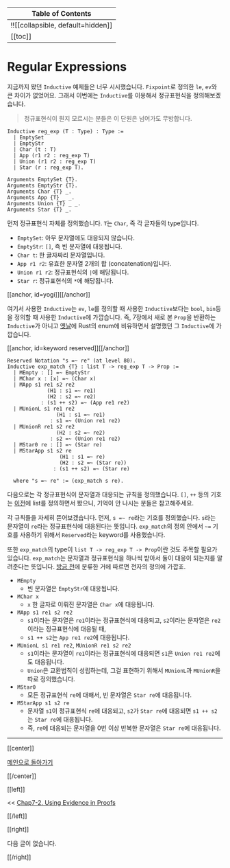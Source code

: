 | Table of Contents |
|-------------------|
|!![[collapsible, default=hidden]]  |
|[[toc]]|

# Regular Expressions

지금까지 봤던 `Inductive` 예제들은 너무 시시했습니다. `Fixpoint`로 정의한 `le`, `ev`와 큰 차이가 없었어요. 그래서 이번에는 `Inductive`를 이용해서 정규표현식을 정의해보겠습니다.

> 정규표현식이 뭔지 모르시는 분들은 이 단원은 넘어가도 무방합니다.

```haskell, line_num
Inductive reg_exp (T : Type) : Type :=
  | EmptySet
  | EmptyStr
  | Char (t : T)
  | App (r1 r2 : reg_exp T)
  | Union (r1 r2 : reg_exp T)
  | Star (r : reg_exp T).

Arguments EmptySet {T}.
Arguments EmptyStr {T}.
Arguments Char {T} _.
Arguments App {T} _ _.
Arguments Union {T} _ _.
Arguments Star {T} _.
```

먼저 정규표현식 자체를 정의했습니다. `T`는 `Char`, 즉 각 글자들의 type입니다.

- `EmptySet`: 아무 문자열에도 대응되지 않습니다.
- `EmptyStr`: `[]`, 즉 빈 문자열에 대응됩니다.
- `Char t`: 한 글자짜리 문자열입니다.
- `App r1 r2`: 유효한 문자열 2개의 합 (concatenation)입니다.
- `Union r1 r2`: 정규표현식의 `|`에 해당됩니다.
- `Star r`: 정규표현식의 `*`에 해당됩니다.

[[anchor, id=yogi]][[/anchor]]

여기서 사용한 `Inductive`는 `ev`, `le`를 정의할 때 사용한 `Inductive`보다는 `bool`, `bin`등을 정의할 때 사용한 `Inductive`에 가깝습니다. 즉, 7장에서 새로 본 `Prop`을 반환하는 `Inductive`가 아니고 [옛날](Chap1-1.html#keywordinductive)에 Rust의 enum에 비유하면서 설명했던 그 `Inductive`에 가깝습니다.

[[anchor, id=keyword reserved]][[/anchor]]

```haskell, line_num
Reserved Notation "s =~ re" (at level 80).
Inductive exp_match {T} : list T -> reg_exp T -> Prop :=
  | MEmpty : [] =~ EmptyStr
  | MChar x : [x] =~ (Char x)
  | MApp s1 re1 s2 re2
             (H1 : s1 =~ re1)
             (H2 : s2 =~ re2)
           : (s1 ++ s2) =~ (App re1 re2)
  | MUnionL s1 re1 re2
                (H1 : s1 =~ re1)
              : s1 =~ (Union re1 re2)
  | MUnionR re1 s2 re2
                (H2 : s2 =~ re2)
              : s2 =~ (Union re1 re2)
  | MStar0 re : [] =~ (Star re)
  | MStarApp s1 s2 re
                 (H1 : s1 =~ re)
                 (H2 : s2 =~ (Star re))
               : (s1 ++ s2) =~ (Star re)

  where "s =~ re" := (exp_match s re).
```

다음으로는 각 정규표현식이 문자열과 대응되는 규칙을 정의했습니다. `[]`, `++` 등의 기호는 [이전](Chap3-2.html)에 list를 정의하면서 봤으니, 기억이 안 나시는 분들은 참고해주세요.

각 규칙들을 자세히 뜯어보겠습니다. 먼저, `s =~ re`라는 기호를 정의했습니다. `s`라는 문자열이 `re`라는 정규표현식에 대응된다는 뜻입니다. `exp_match`의 정의 안에서 `~=` 기호를 사용하기 위해서 `Reserved`라는 keyword를 사용했습니다.

또한 `exp_match`의 type이 `list T -> reg_exp T -> Prop`이란 것도 주목할 필요가 있습니다. `exp_match`는 문자열과 정규표현식을 하나씩 받아서 둘이 대응이 되는지를 알려준다는 뜻입니다. [방금 전](#yogi)에 분류한 거에 따르면 전자의 정의에 가깝죠.

- `MEmpty`
  - 빈 문자열은 `EmptyStr`에 대응됩니다.
- `MChar x`
  - `x` 한 글자로 이뤄진 문자열은 `Char x`에 대응됩니다.
- `MApp s1 re1 s2 re2`
  - `s1`이라는 문자열은 `re1`이라는 정규표현식에 대응되고, `s2`이라는 문자열은 `re2`이라는 정규표현식에 대응될 때,
  - `s1 ++ s2`는 `App re1 re2`에 대응됩니다.
- `MUnionL s1 re1 re2`, `MUnionR re1 s2 re2`
  - `s1`이라는 문자열이 `re1`이라는 정규표현식에 대응되면 `s1`은 `Union re1 re2`에도 대응됩니다.
  - `Union`은 교환법칙이 성립하는데, 그걸 표현하기 위해서 `MUnionL`과 `MUnionR`을 따로 정의했습니다.
- `MStar0`
  - 모든 정규표현식 `re`에 대해서, 빈 문자열은 `Star re`에 대응됩니다.
- `MStarApp s1 s2 re`
  - 문자열 `s1`이 정규표현식 `re`에 대응되고, `s2`가 `Star re`에 대응되면 `s1 ++ s2`는 `Star re`에 대응됩니다.
  - 즉, `re`에 대응되는 문자열을 0번 이상 반복한 문자열은 `Star re`에 대응됩니다.

---

[[center]]

[메인으로 돌아가기](index.html)

[[/center]]

[[left]]

<< [Chap7-2. Using Evidence in Proofs](Chap7-2.html)

[[/left]]

[[right]]

다음 글이 없습니다.

[[/right]]